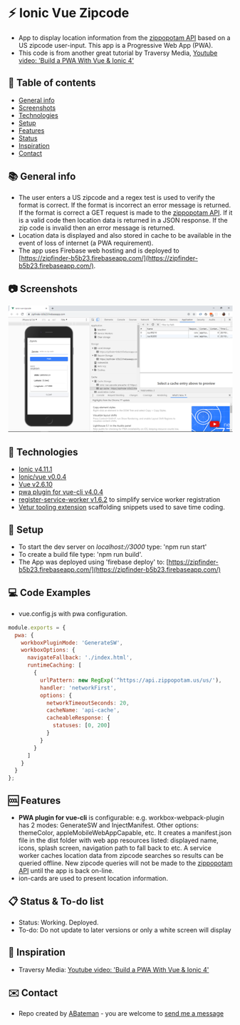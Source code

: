 # :zap: Ionic Vue Zipcode

* App to display location information from the [zippopotam API](https://api.zippopotam.us/) based on a US zipcode user-input. This app is a Progressive Web App (PWA).
* This code is from another great tutorial by Traversy Media, [Youtube video: 'Build a PWA With Vue & Ionic 4'](https://www.youtube.com/watch?v=6H1wftPS0oo)

## :page_facing_up: Table of contents

* [General info](#general-info)
* [Screenshots](#screenshots)
* [Technologies](#technologies)
* [Setup](#setup)
* [Features](#features)
* [Status](#status)
* [Inspiration](#inspiration)
* [Contact](#contact)

## :books: General info

* The user enters a US zipcode and a regex test is used to verify the format is correct. If the format is incorrect an error message is returned. If the format is correct a GET request is made to the [zippopotam API](https://api.zippopotam.us/). If it is a valid code then location data is returned in a JSON response. If the zip code is invalid then an error message is returned.
* Location data is displayed and also stored in cache to be available in the event of loss of internet (a PWA requirement).
* The app uses Firebase web hosting and is deployed to [https://zipfinder-b5b23.firebaseapp.com/](https://zipfinder-b5b23.firebaseapp.com/).

## :camera: Screenshots

![screenshot](./img/zipcode-pwa.png)

## :signal_strength: Technologies

* [Ionic v4.11.1](https://ionicframework.com/)
* [Ionic/vue v0.0.4](https://ionicframework.com/)
* [Vue v2.6.10](https://vuejs.org/v2/guide/)
* [pwa plugin for vue-cli v4.0.4](https://www.npmjs.com/package/@vue/cli-plugin-pwa)
* [register-service-worker v1.6.2](https://www.npmjs.com/package/register-service-worker) to simplify service worker registration
* [Vetur tooling extension](https://vuejs.github.io/vetur/) scaffolding snippets used to save time coding.

## :floppy_disk: Setup

* To start the dev server on _localhost://3000_ type: 'npm run start'
* To create a build file type: 'npm run build'.
* The App was deployed using 'firebase deploy' to: [https://zipfinder-b5b23.firebaseapp.com/](https://zipfinder-b5b23.firebaseapp.com/)

## :computer: Code Examples

* vue.config.js with pwa configuration.

```javascript
module.exports = {
  pwa: {
    workboxPluginMode: 'GenerateSW',
    workboxOptions: {
      navigateFallback: './index.html',
      runtimeCaching: [
        {
          urlPattern: new RegExp('^https://api.zippopotam.us/us/'),
          handler: 'networkFirst',
          options: {
            networkTimeoutSeconds: 20,
            cacheName: 'api-cache',
            cacheableResponse: {
              statuses: [0, 200]
            }
          }
        }
      ]
    }
  }
};
```

## :cool: Features

* **PWA plugin for vue-cli** is configurable: e.g. workbox-webpack-plugin has 2 modes: GenerateSW and InjectManifest. Other options: themeColor, appleMobileWebAppCapable, etc. It creates a manifest.json file in the dist folder with web app resources listed: displayed name, icons, splash screen, navigation path to fall back to etc. A service worker caches location data from zipcode searches so results can be queried offline. New zipcode queries will not be made to the [zippopotam API](https://api.zippopotam.us/) until the app is back on-line.
* ion-cards are used to present location information.

## :clipboard: Status & To-do list

* Status: Working. Deployed.
* To-do: Do not update to later versions or only a white screen will display

## :clap: Inspiration

* Traversy Media: [Youtube video: 'Build a PWA With Vue & Ionic 4'](https://www.youtube.com/watch?v=6H1wftPS0oo)

## :envelope: Contact

* Repo created by [ABateman](https://www.andrewbateman.org) - you are welcome to [send me a message](https://andrewbateman.org/contact)
